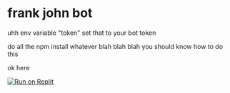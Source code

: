 # frank john bot

uhh env variable "token" set that to your bot token

do all the npm install whatever blah blah blah you should know how to do this

ok here

[![Run on Replit](https://img.shields.io/badge/Run%20on%20Replit-gray?style=flat&logo=Replit)](https://replit.com/new/github/manufacturecopy/frank-john)
